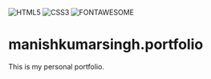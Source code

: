 ![HTML5](https://img.shields.io/badge/html5-%23E34F26.svg?style=for-the-badge&logo=html5&logoColor=white)
![CSS3](https://img.shields.io/badge/css3-%231572B6.svg?style=for-the-badge&logo=css3&logoColor=white)
![FONTAWESOME](https://img.shields.io/badge/Font_Awesome-339AF0?style=for-the-badge&logo=fontawesome&logoColor=white)

# manishkumarsingh.portfolio

This is my personal portfolio. 

